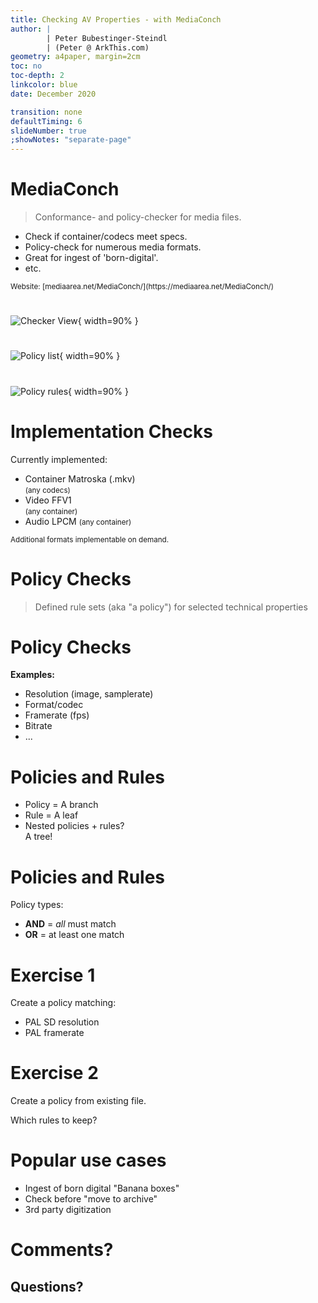```yaml
---
title: Checking AV Properties - with MediaConch
author: |
        | Peter Bubestinger-Steindl
        | (Peter @ ArkThis.com)
geometry: a4paper, margin=2cm
toc: no
toc-depth: 2
linkcolor: blue
date: December 2020

transition: none
defaultTiming: 6
slideNumber: true
;showNotes: "separate-page"
---
```



# MediaConch

> Conformance- and policy-checker for media files.

  * Check if container/codecs meet specs.
  * Policy-check for numerous media formats.
  * Great for ingest of 'born-digital'.
  * etc.

<small>
Website: [mediaarea.net/MediaConch/](https://mediaarea.net/MediaConch/)
</small>


#
![Checker View](../../../images/tools/mediaconch/mediaconch-checker.png){ width=90% }

# 
![Policy list](../../../images/tools/mediaconch/mediaconch-policies.png){ width=90% }

# 
![Policy rules](../../../images/tools/mediaconch/mediaconch-policies2.png){ width=90% }



# Implementation Checks

Currently implemented:

  * Container Matroska (.mkv)  
    <small>(any codecs)</small>
  * Video FFV1  
    <small>(any container)</small>
  * Audio LPCM
    <small>(any container)</small>

<small>
Additional formats implementable on demand.
</small>



# Policy Checks

> Defined rule sets (aka "a policy") for selected technical properties


# Policy Checks

**Examples:**

  * Resolution (image, samplerate)
  * Format/codec
  * Framerate (fps)
  * Bitrate
  * ...


# Policies and Rules

  * Policy = A branch
  * Rule = A leaf
  * Nested policies + rules?  
    A tree!

# Policies and Rules

Policy types:

  * **AND** = *all* must match
  * **OR** = at least one match


# Exercise 1

Create a policy matching:

  * PAL SD resolution
  * PAL framerate


# Exercise 2

Create a policy from existing file.

Which rules to keep?



# Popular use cases

  * Ingest of born digital "Banana boxes"
  * Check before "move to archive"
  * 3rd party digitization

  

# Comments?
## Questions?
